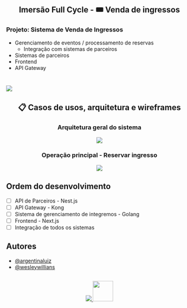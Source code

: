 <div align="center">
  
  ## Imersão Full Cycle - 🎟 Venda de ingressos
  
</div>

### Projeto: Sistema de Venda de Ingressos

- Gerenciamento de eventos / processamento de reservas		
  - Integração com sistemas de parceiros
- Sistemas de parceiros
- Frontend
- API Gateway

#
<img src="https://github.com/bruno-silverio/fullcycle-devticket/assets/27282770/7a5e8ef0-f6dc-418d-a248-e065abe55416" />
    
<div align="center">
  
  ## 📋 Casos de usos, arquitetura e wireframes
  
  ### Arquitetura geral do sistema
  
  <img src="https://github.com/bruno-silverio/fullcycle-devticket/assets/27282770/4b207083-c252-4c02-9637-8fd380e8b18f" />
  
  ### Operação principal - Reservar ingresso
  
  <img src="https://github.com/bruno-silverio/fullcycle-devticket/assets/27282770/804de197-07be-4d1d-82ec-e5f2161e6d9c" />

</div>

## Ordem do desenvolvimento
- [ ] API de Parceiros - Nest.js
- [ ] API Gateway - Kong
- [ ] Sistema de gerenciamento de integremos - Golang
- [ ] Frontend - Next.js
- [ ] Integração de todos os sistemas

## Autores

- [@argentinaluiz](https://github.com/argentinaluiz)
- [@wesleywillians](https://github.com/wesleywillians)

##
<p align="center">
  <a href="https://skillicons.dev">
    <img src="https://skillicons.dev/icons?i=next,nest,go,docker" >
    <img src="https://github.com/bruno-silverio/fullcycle-devticket/assets/27282770/5d8c1da1-379a-4673-aea1-67c9040c4900"  width="55" height="55"/>
  </a>
</p>
